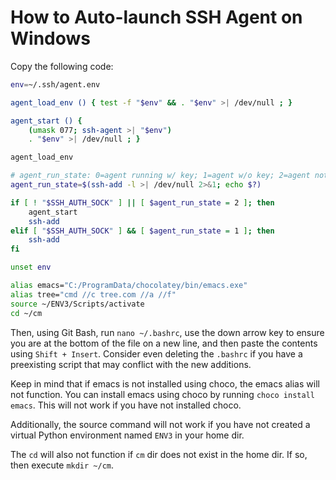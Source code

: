 # How to Auto-launch SSH Agent on Windows

Copy the following code:

```bash
env=~/.ssh/agent.env

agent_load_env () { test -f "$env" && . "$env" >| /dev/null ; }

agent_start () {
    (umask 077; ssh-agent >| "$env")
    . "$env" >| /dev/null ; }

agent_load_env

# agent_run_state: 0=agent running w/ key; 1=agent w/o key; 2=agent not running
agent_run_state=$(ssh-add -l >| /dev/null 2>&1; echo $?)

if [ ! "$SSH_AUTH_SOCK" ] || [ $agent_run_state = 2 ]; then
    agent_start
    ssh-add
elif [ "$SSH_AUTH_SOCK" ] && [ $agent_run_state = 1 ]; then
    ssh-add
fi

unset env

alias emacs="C:/ProgramData/chocolatey/bin/emacs.exe"
alias tree="cmd //c tree.com //a //f"
source ~/ENV3/Scripts/activate
cd ~/cm
```

Then, using Git Bash, run `nano ~/.bashrc`, use the down arrow key to ensure you
are at the bottom of the file on a new line, and then paste the contents using
`Shift + Insert`. Consider even deleting the `.bashrc` if you have a preexisting
script that may conflict with the new additions.

Keep in mind that if emacs is not installed using choco, the emacs alias will not
function. You can install emacs using choco by running `choco install emacs`. This
will not work if you have not installed choco.

Additionally, the source command will not work if you have not created a virtual
Python environment named `ENV3` in your home dir.

The `cd` will also not function if `cm` dir does not exist in the home dir.
If so, then execute `mkdir ~/cm`.


